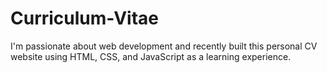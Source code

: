 # Curriculum-Vitae
I'm passionate about web development and recently built this personal CV website using HTML, CSS, and JavaScript as a learning experience.
